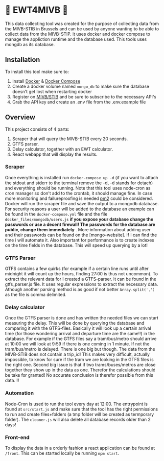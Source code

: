 # :tram: EWT4MIVB :bus:
This data collecting tool was created for the purpose of collecting data from the MIVB-STIB in Brussels and can be used by anyone wanting to be able to collect data from the MIVB-STIP. It uses docker and docker compose to manage the appliction runtime and the database used. This tools uses mongdb as its database.

## Installation

To install this tool make sure to:

1. Install [Docker](https://docs.docker.com/install/) & [Docker Compose](https://docs.docker.com/compose/install/)
2. Create a docker volume named `mongo_db` to make sure the database doesn't get lost when restarting docker 
3. Register on [MIVB/STIB](https://opendata.stib-mivb.be/store/) and be sure to subscribe to the necessary API's
4. Grab the API key and create an .env file from the .env.example file

## Overview

This project consists of 4 parts:
1. Scraper that will query the MIVB-STIB every 20 seconds.
2. GTFS parser. 
3. Delay calculator, together with an EWT calculator.
4. React webapp that will display the results.

### Scraper

Once everything is installed run `docker-compose up -d` (if you want to attach the stdout and stderr to the terminal remove the -d, -d stands for detach) and everything should be running. Note that this tool uses node-cron as cron manager so don't add to the crontab, it should manage fine. In case more monitoring and failureproofing is needed [pm2](http://pm2.keymetrics.io/) could be considered. Docker will run the scraper file and save the output to a mongodb database. For security reasons a user will be added to the database an example can be found in the `docker-compose.yml` file and the file `docker_files/mongodb/users.js` **if you expose your database change the passwords or use a decent firewall! The passwords for the database are public, change them immediately** . More information about adding user and their passwords can be found on the [mongo-website]. If I can find the time i will automate it. Also important for performance is to create indexes on the time fields in the database. This will speed up querying by a lot!

### GTFS Parser

GTFS contains a few quirks (for example if a certain line runs until after midnight it will count up the hours, finding 27:00 is thus not uncommon). To extract the relevant data for I created a GTFS-parser. It can be found in the gtfs_parser.js file. It uses regular expressions to extract the necessary data. Athough another parsing method is as good if not better `Array.split(',')` as the file is comma delimited.  


### Delay calculator

Once the GTFS parser is done and has written the needed files we can start measuring the delay. This will be done by querying the database and comparing it with the GTFS-files. Basically it will look up a certain arrival time (for those wondering arrival and departure time are the same!!) in the database. For example if the GTFS files say a tram/bus/metro should arrive at 10:00 we will look at 9:59 if there is one coming in 1 minute. If not the tram/bus/metro is delayed. There is one big but though. The data from the MIVB-STIB does not contain a trip_id! This makes very difficult, actually impossible, to know for sure if the tram we are looking in the GTFS files is the right one. Second big issue is that if two trams/buses/metros are close together they show up in the data as one. Therefor the calculations should be take for granted! No accurate conclusion is therefor possible from this data. !!

### Automation

Node-Cron is used to run the tool every day at 12:00. The entrypoint is found at `src/start.js` and make sure that the tool has the right permissions to run and create files+folders (a tmp folder will be created as termporary folder). The `cleaner.js` will also delete all database records older than 2 days!


### Front-end

To display the data in a orderly fashion a react application can be found at `/front`. This can be started locally be running `npm start`.

